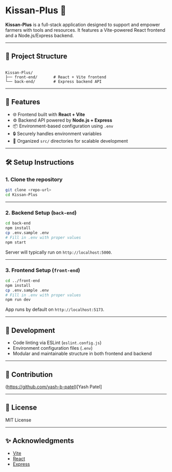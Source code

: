 # Kissan-Plus 🌾

**Kissan-Plus** is a full-stack application designed to support and empower farmers with tools and resources. It features a Vite-powered React frontend and a Node.js/Express backend.

---

## 📂 Project Structure

```

Kissan-Plus/
├── front-end/       # React + Vite frontend
└── back-end/        # Express backend API

````

---

## 🚀 Features

- 🌐 Frontend built with **React + Vite**
- ⚙️ Backend API powered by **Node.js + Express**
- 📦 Environment-based configuration using `.env`
- 🔒 Securely handles environment variables
- 📁 Organized `src/` directories for scalable development

---

## 🛠️ Setup Instructions

### 1. Clone the repository

```bash
git clone <repo-url>
cd Kissan-Plus
````

---

### 2. Backend Setup (`back-end`)

```bash
cd back-end
npm install
cp .env.sample .env
# Fill in .env with proper values
npm start
```

Server will typically run on `http://localhost:5000`.

---

### 3. Frontend Setup (`front-end`)

```bash
cd ../front-end
npm install
cp .env.sample .env
# Fill in .env with proper values
npm run dev
```

App runs by default on `http://localhost:5173`.

---

## 🧪 Development

* Code linting via ESLint (`eslint.config.js`)
* Environment configuration files (`.env`)
* Modular and maintainable structure in both frontend and backend

---

## 🤝 Contribution

(https://github.com/yash-b-patel)[Yash Patel]

---

## 📄 License

MIT License

---

## ✨ Acknowledgments

* [Vite](https://vitejs.dev/)
* [React](https://react.dev/)
* [Express](https://expressjs.com/)
